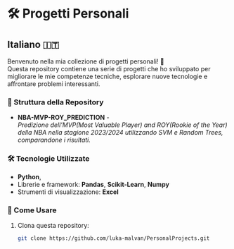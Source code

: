 # 🛠️ Progetti Personali

## Italiano 🇮🇹

Benvenuto nella mia collezione di progetti personali! 🚀  
Questa repository contiene una serie di progetti che ho sviluppato per migliorare le mie competenze tecniche, esplorare nuove tecnologie e affrontare problemi interessanti.

### 📁 Struttura della Repository
- **NBA-MVP-ROY_PREDICTION** -   
  _Predizione dell'MVP(Most Valuable Player) and ROY(Rookie of the Year) della NBA nella stagione 2023/2024 utilizzando SVM e Random Trees, comparandone i risultati._

### 🛠️ Tecnologie Utilizzate
- **Python**,
- Librerie e framework: **Pandas**, **Scikit-Learn**, **Numpy**
- Strumenti di visualizzazione: **Excel**

### 📖 Come Usare
1. Clona questa repository:
   ```bash
   git clone https://github.com/luka-malvan/PersonalProjects.git
